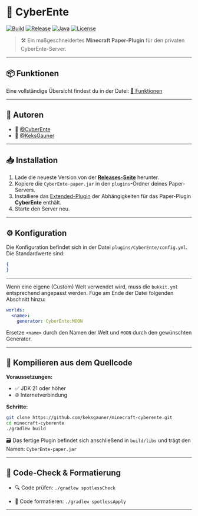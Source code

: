 # 🦆 CyberEnte

[![Build](https://img.shields.io/github/actions/workflow/status/keksgauner/minecraft-cyberente/ci.yaml?branch=master&label=Build&style=for-the-badge)](https://github.com/keksgauner/minecraft-cyberente/actions)
[![Release](https://img.shields.io/github/v/release/keksgauner/minecraft-cyberente?label=Release&style=for-the-badge)](https://github.com/keksgauner/minecraft-cyberente/releases)
[![Java](https://img.shields.io/badge/Java-21+-orange?style=for-the-badge&logo=openjdk)](https://jdk.java.net/21/)
[![License](https://img.shields.io/github/license/keksgauner/minecraft-cyberente?style=for-the-badge)](https://github.com/keksgauner/minecraft-cyberente/blob/main/LICENSE)

> 🛠️ Ein maßgeschneidertes **Minecraft Paper-Plugin** für den privaten CyberEnte-Server.

---

## 📦 Funktionen

Eine vollständige Übersicht findest du in der Datei: [📄 Funktionen](TODO.md)

---

## 👥 Autoren

- 🐤 [@CyberEnte](https://www.github.com/cyberente)
- 🍪 [@KeksGauner](https://www.github.com/keksgauner)

---

## 📥 Installation

1. Lade die neueste Version von der [**Releases-Seite**](https://github.com/keksgauner/minecraft-cyberente/releases) herunter.
2. Kopiere die `CyberEnte-paper.jar` in den `plugins`-Ordner deines Paper-Servers.
3. Installiere das  [Extended-Plugin](https://github.com/keksgauner/minecraft-cyberente-extended) der Abhängigkeiten für das Paper-Plugin **CyberEnte** enthält.
4. Starte den Server neu.

---

## ⚙️ Konfiguration
Die Konfiguration befindet sich in der Datei `plugins/CyberEnte/config.yml`.
Die Standardwerte sind:

```json
{
}
```

---

Wenn eine eigene (Custom) Welt verwendet wird, muss die `bukkit.yml` entsprechend angepasst werden.
Füge am Ende der Datei folgenden Abschnitt hinzu:

```yaml
worlds:
  <name>:
    generator: CyberEnte:MOON
```

Ersetze `<name>` durch den Namen der Welt und `MOON` durch den gewünschten Generator.

---

## 🧪 Kompilieren aus dem Quellcode

**Voraussetzungen:**

- ✅ JDK 21 oder höher
- 🌐 Internetverbindung

**Schritte:**

```bash
git clone https://github.com/keksgauner/minecraft-cyberente.git
cd minecraft-cyberente
./gradlew build
```

🗃️ Das fertige Plugin befindet sich anschließend in `build/libs` und trägt den Namen:
`CyberEnte-paper.jar`

---

## 🧹 Code-Check & Formatierung

- 🔍 Code prüfen:
  `./gradlew spotlessCheck`

- 🎨 Code formatieren:
  `./gradlew spotlessApply`

---

